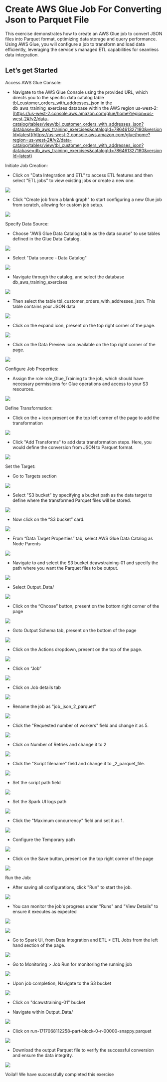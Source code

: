 # Create AWS Glue Job For Converting Json to Parquet File

This exercise demonstrates how to create an AWS Glue job to convert JSON files into Parquet format, optimizing data storage and query performance. Using AWS Glue, you will configure a job to transform and load data efficiently, leveraging the service's managed ETL capabilities for seamless data integration.

## Let’s get Started

Access AWS Glue Console:

-   Navigate to the AWS Glue Console using the provided URL, which directs you to the specific data catalog table tbl_customer_orders_with_addresses_json in the db_aws_training_exercises database within the AWS region us-west-2: [https://us-west-2.console.aws.amazon.com/glue/home?region=us-west-2#/v2/data-catalog/tables/view/tbl_customer_orders_with_addresses_json?database=db_aws_training_exercises&catalogId=786461327180&versionId=latest](https://us-west-2.console.aws.amazon.com/glue/home?region=us-west-2#/v2/data-catalog/tables/view/tbl_customer_orders_with_addresses_json?database=db_aws_training_exercises&catalogId=786461327180&versionId=latest)


Initiate Job Creation:

-   Click on "Data Integration and ETL" to access ETL features and then select "ETL jobs" to view existing jobs or create a new one.


![](https://lh7-us.googleusercontent.com/docsz/AD_4nXff8P4pE-RKXEFdhPuFAXCfqzrrH-ZW7hGGogBiIpWI09RIIC3U1zJPukrL-mwKX2sMb6V4rR4XCo4n8f99Ik71Gci-pRNk79XhIsRLnAgKcSaoMcKZdfxej6R1rb7CcpUbLNVNPuTkcxz0eBIAlIMGb2ze?key=nKqg6ggY2dHhJPMO-ufaCw)

-   Click "Create job from a blank graph" to start configuring a new Glue job from scratch, allowing for custom job setup.


![](https://lh7-us.googleusercontent.com/docsz/AD_4nXc8DeoF29TQ7H4_qawsTC02tLAzB1h3HE8hNWRmJ8d90w5NESeETtuE4jUnwybT2uZyF4wjcPokYiZgC635UMug0Q082evk0j8brYkNshmaGD6C0dBkSU5LkVIEMojoZv81t054Lr0kIYVQ5vgPS-KjS7c9?key=nKqg6ggY2dHhJPMO-ufaCw)



Specify Data Source:

-   Choose "AWS Glue Data Catalog table as the data source" to use tables defined in the Glue Data Catalog.


![](https://lh7-us.googleusercontent.com/docsz/AD_4nXeAEjg3a3A5MMgq_WjcYaEIH9YllFcGY1GVAN1sDvQWTPgrS_O-oSYX4ciOAfEdPHH8lvqJ70Fx28vc1gdSc1foOwx032Da_1y9ftbYfJPHci1J_esiZtIFxt0C-OkD0zTfWwDrRplx9xnDtnz0YdnOnhrv?key=nKqg6ggY2dHhJPMO-ufaCw)

-   Select "Data source - Data Catalog"


![](https://lh7-us.googleusercontent.com/docsz/AD_4nXdVzKSb07VoM7CvSD5-TJkQp2vzjOa-8_4o8jd31dZDVgkHspZ54iJlnKIAHdhlr4c8C5Qel9FnAiaHzt-4gZQrXQ-t5BjHvvBkitDF9eHMr7UyV-R2shMhQl4hkGdPgBo9SPchY7p8JLh8CkKoDQEz9cc_?key=nKqg6ggY2dHhJPMO-ufaCw)



-   Navigate through the catalog, and select the database db_aws_training_exercises


![](https://lh7-us.googleusercontent.com/docsz/AD_4nXegX75W3ZtN-xsdpH_hbUGCpGb7jc5mLCX028yB7MDsuoCoSPK8aA55rYnIfWVvW-c2r-igmh5AhFktZ8zGP8GFaanFZI-6bFEoJbXQOY-LJw54IjCZyFf0DWYpt5OZ_m8JJk92hpkJ38nkzial574tsvFT?key=nKqg6ggY2dHhJPMO-ufaCw)



-   Then select the table tbl_customer_orders_with_addresses_json. This table contains your JSON data


![](https://lh7-us.googleusercontent.com/docsz/AD_4nXc_kRxlIMBNGi0Fz6-Ftt96yGv7HcQJBpOMTo28X6DVEXjhfH7Fy7VDiucF0JBkl8xyE7KNsKmwBio69q1CITxqoYOPDybxeSYt0n7gembNG5lC0Fh89UmS7n6lbvyviG-22QjsM_vrN2xMXepNFBQ356Fs?key=nKqg6ggY2dHhJPMO-ufaCw)

-   Click on the expand icon, present on the top right corner of the page.


![](https://lh7-us.googleusercontent.com/docsz/AD_4nXcRu2kwEfAwq5uMpu1TWSMI_sf7DaoC2a6cl2dKM1NhQASdsWh8tR1tyDACtAVrz_dJQVFlyTlEzhAT5QLS_BrtIHlqQ6xz0l9xynzlBtZMB1AlK0X9pDOyir6-zIB2AVY82AYpmVhR-LN9MSMVW72qJS1j?key=nKqg6ggY2dHhJPMO-ufaCw)

-   Click on the Data Preview icon available on the top right corner of the page.


![](https://lh7-us.googleusercontent.com/docsz/AD_4nXdPdTdCHkan-qVWly4HLeuzoLv4MI8zW1N058gl5kO7T85ucGUukbYIuGnPfGJPY4iJsNklSL-vf1QOJmJk3RSRIpdulZo6nuQH_aLSPVpxo1liWLTfmnLrPDe2y_ejiU7I20B8TnFtKgOg_x2aLTtzwpux?key=nKqg6ggY2dHhJPMO-ufaCw)



Configure Job Properties:

-   Assign the role role_Glue_Training to the job, which should have necessary permissions for Glue operations and access to your S3 resources.


![](https://lh7-us.googleusercontent.com/docsz/AD_4nXeWa-WNQQXrVyORvFv8HSY_dBhPI_AWoyjgPSUNPCDJxRVSB0FPPYCARfp8HRZXBiufRzz1V5M7p3t8CpUjnranJHvIz9cK6cXidB5iaTVh57pi9vA9jIQv39x77DAzEfH8qEpJ85e5ZZsX22AHGaXREbh5?key=nKqg6ggY2dHhJPMO-ufaCw)

Define Transformation:

-   Click on the + icon present on the top left corner of the page to add the transformation


![](https://lh7-us.googleusercontent.com/docsz/AD_4nXeVgTABevN8s-GlDT5z87V7VJjN8tZGlm6JhEiqcyAWeDU3dYrVOZ6De20oWJBoD_KDMSZO8alQwzbwXH4fKYtFCBVCWmV3MdDy3MchDV6_EEfkTxIwZ85T-Vc0ABKRmVztd-McKGT1wZj1RjD6XtPS2dg?key=nKqg6ggY2dHhJPMO-ufaCw)

-   Click "Add Transforms" to add data transformation steps. Here, you would define the conversion from JSON to Parquet format.


![](https://lh7-us.googleusercontent.com/docsz/AD_4nXfV0bPRfHZHUHqKhFjXgNTqZyrv3s9ETot1RYiE_G0cSlC0QE4Jg3MbG0fu3iTVtzioY5duEAOF_VKHhhSFp0_GCerjUrg7f1c-62C1tRv_v2COJJqPbpPlWwVQmThnO3uFjxdwS3SYnlAXHixW_BBP9E76?key=nKqg6ggY2dHhJPMO-ufaCw)



Set the Target:

-   Go to Targets section


![](https://lh7-us.googleusercontent.com/docsz/AD_4nXd33yclY8yYVnaCG6cNer4vb05LZCtVsylvI2Mfsa21Tj3CNg5dWyfft7Md31b9ueXj27Xb7qNtw51VeeFdfA93IhkQKDWXBOIK0akxH0iadQwUkvF5WciJLbL6jSufnlr31aO80YH9Vegk0PHFwQOK6pQ?key=nKqg6ggY2dHhJPMO-ufaCw)

-   Select "S3 bucket” by specifying a bucket path as the data target to define where the transformed Parquet files will be stored.


![](https://lh7-us.googleusercontent.com/docsz/AD_4nXdSuSPK1AikXL3YYC8M3Ip6EbCHG2cTbXd1jiUHHr3Mx-At91EdjZsImdXyJopBpe0HNSD5dOnuKHFnPdyJYgzz1jvSPCx2JyHxJWbwyVt2TbiU2JcHG1vjMWsj_aYqKZQhsS7c8JhhWf_s4WNgCqVaFhDL?key=nKqg6ggY2dHhJPMO-ufaCw)

-   Now click on the “S3 bucket” card.


![](https://lh7-us.googleusercontent.com/docsz/AD_4nXfaL_m_z71vcZaimbTc5twFZm5UGN-ELX5fhWFrIx9gmxuyeTrBD46xKdKmlnyeqaxqjpS0uydbSRJ37XvawOglOT_PAQSSI2fWIVFlyf_T9P-OHmQyO0EjhCSg5GhIPvavm8aSAXBlxb25ztRkFrOyDxId?key=nKqg6ggY2dHhJPMO-ufaCw)

-   From “Data Target Properties” tab, select AWS Glue Data Catalog as Node Parents


![](https://lh7-us.googleusercontent.com/docsz/AD_4nXcP87r12VaKMOuUR52sVsYIbFkxWLU75J2XyqQy-8jrOam7O-TWZ4aUEiil2zizGlaf5uBiKny0HQKXMbuag1ZxfgLERVyfxYXnlH-t5PZjSvPUDY7568ctZ5k7QB6fbgq70b5BwNl8Z-HujBTXtGeo8rw?key=nKqg6ggY2dHhJPMO-ufaCw)

-   Navigate to and select the S3 bucket dcawstraining-01 and specify the path where you want the Parquet files to be output.


![](https://lh7-us.googleusercontent.com/docsz/AD_4nXdBty0G6gv8KngETHrlH2hipQUvj-OqW-M9wT0n7hWYBCgmoLG25Xwb-LTiDis-jhSrHWlAVVjGUxMziJTkxB1NLU8AqSUGI4JNiUGLVPnGmNsKhmJFgYA69iAjJLrNZXtXERj9pUKY9uhW89gomKFTPvTF?key=nKqg6ggY2dHhJPMO-ufaCw)

-   Select Output_Data/


![](https://lh7-us.googleusercontent.com/docsz/AD_4nXeqcajDJ39vFtRWgNwtMNphnO2SmcKTt6sgqfaqi8g6g6PG_JPwe3g7prmYurARMleBJYfOhhG5ggxtlwZrTD_lEFfcy4k4vQKhGW-RfwXsWu23WiRhTh7mk8mVTmDHoTtB27lPpZu-zfy7BXU8ldfK_v4C?key=nKqg6ggY2dHhJPMO-ufaCw)

-   Click on the “Choose” button, present on the bottom right corner of the page


![](https://lh7-us.googleusercontent.com/docsz/AD_4nXeKwRuIyzS_tVPUltiY6H79DO7peZdofV_jj8den6i4i9M2ytJP_DiNi10XAAqR0b3Ky6SzDaEUQP6ENaSVGOWMMFZ_ucXyiln894t69n5B6PTvgF2VwmZexSCMesvX9RRyCBwFKo7oHD36AAjEtrzD8ikK?key=nKqg6ggY2dHhJPMO-ufaCw)

-   Goto Output Schema tab, present on the bottom of the page




![](https://lh7-us.googleusercontent.com/docsz/AD_4nXc7wQFe3gNhggKG9lfZlKEt7_NZJvHCcrnnoV9pmn_WcHEZDs5DQ88W-GdUfdGc2Upy6wGxujaDgkQeWKVXjwLudS_vYX0pgpmpnkC4eWzr3te6Dwx1Czzfz7B4SVjCed6PMarxWvHtbCCyxhzUBcdjgdE?key=nKqg6ggY2dHhJPMO-ufaCw)

-   Click on the Actions dropdown, present on the top of the page.


![](https://lh7-us.googleusercontent.com/docsz/AD_4nXc8juZjUAZwWxlDG0aYvy6XTsRXQzt9nYDhw80pmFLpvMxumjk4sNhm-kcSBYm0sYQXLLDq6nmtXHmcnxHEXFh3y-4O38D6zIREUOaVcMkcViG8YFxpJXnM9zI61BQUmTXnp4BzzbDH0iu2NSjY-QRVsL9y?key=nKqg6ggY2dHhJPMO-ufaCw)

-   Click on “Job”


![](https://lh7-us.googleusercontent.com/docsz/AD_4nXcekFI4kfoVVlu_0qFKF6OIQqNM_aBPOsvfo2MGQ6djpYk6srwP4b2Ew5-kiF2RMis58xpLmmX8BaXLOQsEmZ5_D5sxva0HhPxu-4RGkvhXbSvnAgBH4fR__w-Ni9PuvIo8d9ZxJ7FvcK6X9mOxfBmOjFa3?key=nKqg6ggY2dHhJPMO-ufaCw)

-   Click on Job details tab


![](https://lh7-us.googleusercontent.com/docsz/AD_4nXdEFF6hGPIsrxv1my2MOIeXMPsc9v9hgmHCT78MR3MKxVkZ0tpym4knazXo0WCJJk-obOLRqgvd-57TNq1ZcDRx6dK77Va0QU_MqjsFjMzYnP8w69Wvtx3e_yFqlUppoEGa_si6SZWQRhb6Q4j9cGVQhO4?key=nKqg6ggY2dHhJPMO-ufaCw)

-   Rename the job as "job_json_2_parquet"


![](https://lh7-us.googleusercontent.com/docsz/AD_4nXdJ84rsdcn4zBMMfeeGwT8JhuP8ZXcXjevcNcE68bf21TRngvNwYxLln7ww7WIGrvl0FmZCYn2t5icyS0FOobQq8Q4JqeXaIh7UhYxmMDpmRAqnHm2y00vashUhmjwnepGP6DwPFgR0iSWeySFYnU2HCZg?key=nKqg6ggY2dHhJPMO-ufaCw)

-   Click the "Requested number of workers" field and change it as 5.


![](https://lh7-us.googleusercontent.com/docsz/AD_4nXe913Qr72Ws3lG70KVH0pgLymx9Wom_7ShFw3ITbvQnwYfasPbc5gn1O4JnTz1US5oaleYSL8qRndLUV2OmE0Pln21jGvu90G2xl_VVaDydeKbYU_gec5tcbgMSeMbkUZT964JXB1fdIA2nHlGNBuLsiy0d?key=nKqg6ggY2dHhJPMO-ufaCw)

-   Click on Number of Retries and change it to 2


![](https://lh7-us.googleusercontent.com/docsz/AD_4nXcyzHXv2NVFcIRDXHu0gToSCx5xkWlJ4Cp55XAhOzeeIXYHMWdwlZOyYhxL_0InVLl63nW4NwoOp7KL2uzzcmrxuoWbk7fNPQau8CjCQdRLyqsG03S0nTsegS3aplsnum3SMrT84VntCtSxuRfuqUQJ7bo?key=nKqg6ggY2dHhJPMO-ufaCw)

-   Click the "Script filename" field and change it to _2_parquet_file.


![](https://lh7-us.googleusercontent.com/docsz/AD_4nXc1Oo3mJfMZvQLkOp_pXxGplglJBU-qmrNhRI1CEqQT0BhnVZ7bZzPj8OFURywEc-iBcXwvAyGRU5v9QNmyMcDpLle7HFBPP5gAz00U6bEvsyDYmhMXDy7U7Y7CdPTah1DWZbqExjPeKf5SyjTo8KyWFCBY?key=nKqg6ggY2dHhJPMO-ufaCw)

-   Set the script path field


![](https://lh7-us.googleusercontent.com/docsz/AD_4nXcezvhHLDxsaS9G_KcKqyTlT4S5NVQFpfqx25TXlf4bq9WH4cbv_B3Z2mj1rorRRMO-tPFrDUB8E_Q0d1S_WgoU-PKRHRO-VGY5_PlNEg825O5t9XZCBq0qusclFXtGpWIyrwLPpdtbbpY5C6giklKznMDa?key=nKqg6ggY2dHhJPMO-ufaCw)

-   Set the Spark UI logs path


![](https://lh7-us.googleusercontent.com/docsz/AD_4nXdfIf22MfMI3ob97xqaMEQGvcfdehvbZDJ1ZxRocu6QCVzZcySwqbaa_npi8M033jxkV1KgRgfBcH584o0vbzjJl5TWrxbHOICFatqNfrfOL3D0Got9snqc5qOK8e4sgnbkoiT-Hr-OWUBWFNjRvJPRUneU?key=nKqg6ggY2dHhJPMO-ufaCw)

-   Click the "Maximum concurrency" field and set it as 1.


![](https://lh7-us.googleusercontent.com/docsz/AD_4nXcVKTdiGguswuocMPim-Vx_3qiNmWEpLKFgOtJt-kEUHxwE_CqtaN-gIni1j-F3d7UQitzt3ZIpjXADMcR5Dnpf8AcJDzaiCfETc-PcCUVsvj9RTLV6tKVb5YpOMsKNgKQPtB_hUaEa5rqGsE-DuZKAp3yS?key=nKqg6ggY2dHhJPMO-ufaCw)

-   Configure the Temporary path


![](https://lh7-us.googleusercontent.com/docsz/AD_4nXdBgbF0ZLJYmUfxY91Csgeoh0FZKy650xTZMnl77fvdHwN51ECSaIYpSoRLrJKcuR-gd04IPJtDK44COLedGGb7doMvkpdqoBYvIe7gP87vU61UOOPDNWmYfOb1k5FmwvwZVcE6EJ8j95yAgGt4Ki6vIYdD?key=nKqg6ggY2dHhJPMO-ufaCw)

-   Click on the Save button, present on the top right corner of the page


![](https://lh7-us.googleusercontent.com/docsz/AD_4nXd-G9UiWkHTSzjk1rQVvx8868uYBqRqs5_8a3h6fgS2mooNXPOagrSMAwQRW_O2PhyQ7GyA4VdVpJPALX__vYp8MIXlzOoCoxU0JgIjYdJHdeF3xljHV47EX5CzFsH0mtsEDCHqaE0mcJYe2wIO-U3RbP2c?key=nKqg6ggY2dHhJPMO-ufaCw)

Run the Job:

-   After saving all configurations, click "Run" to start the job.


![](https://lh7-us.googleusercontent.com/docsz/AD_4nXd7fXpt6gsibYhJuNeEySyanD3K1LTzeALL8Gl_toe2sbnYALJpdVLik4kRom_KrMQI56oTe2wDEQGpiv8JTgJHYXh2UiZUjxT2DeB7lltECPlSez69r9kYi3-AJi8__BPCpvOvEPEm3UJbG32evozf1iUV?key=nKqg6ggY2dHhJPMO-ufaCw)

-   You can monitor the job's progress under "Runs" and "View Details" to ensure it executes as expected


![](https://lh7-us.googleusercontent.com/docsz/AD_4nXeBQERTmteNTEMd-IJFVT__TLJUqZ-DUtNWcJPQEL0deORRcmYXqrKx21-hV_lFOMcaSggg_FRtcLH26hW0PCOw32C0IdUd5E4TcO9dDYUed1Bs4DVsMCcdNKr4w_ZFmv8bY_2dQuQ07D4_yyl_H6QCZQz4?key=nKqg6ggY2dHhJPMO-ufaCw)

![](https://lh7-us.googleusercontent.com/docsz/AD_4nXcs-6r0q8B81oItRACCix-DOn6guOqbtHJSALl0tdalhSpzZ-q_EEEW26qZElvEzRLptflpeHdii2sKdo0iGW1vwQW6JW7hHchrc2a42kHDwO5JWYg-xkMSI8Hq4lCPUzGmaUp0-NJmsOzR0VgeD0EhMUQC?key=nKqg6ggY2dHhJPMO-ufaCw)

-   Go to Spark UI, from Data Integration and ETL > ETL Jobs from the left hand section of the page.


![](https://lh7-us.googleusercontent.com/docsz/AD_4nXe9NaMsiVoFOMoqxyIK11Fi3xL_FS1Teu6ZLLhJ1XQoD0arCfkTyOVeo0xVDh2Cvyjmguij7DuJ39-b37Ntd2qRXVAqS9WVeFT_MvY-qMEZSrexhGikvq2xTY9S_Sy-fUR9Ywtxtik_kKB01ZdavhSttlw?key=nKqg6ggY2dHhJPMO-ufaCw)

-   Go to Monitoring > Job Run for monitoring the running job


![](https://lh7-us.googleusercontent.com/docsz/AD_4nXdUoqjS3lCyROx79bFPwCMZ61FkzZMRXwSTZ9P1XncXIIJHqV8iFWNn8vdiwGVDxArlg8m6-PkXqbaxzdYLNyzJ81HdmaXHLBp3zNp6k0g_xbkteszZi_61wNDnEUb_aqZxk519u3NaZb4lFxjWwGVo-0E?key=nKqg6ggY2dHhJPMO-ufaCw)

-   Upon job completion, Navigate to the S3 bucket


![](https://lh7-us.googleusercontent.com/docsz/AD_4nXeMhE_0Izi69GhavVHvMIO1BGB5VNcLvdeQLV5GXxkQOpkhXTLuGHEER-329hGA7eJ6w1bmdOnCgSUS1sTHhnQL7PRv3gPVlmfd0Fn6kyANO5CbYB2aTEMI7NffvRk1eQx8lvLtycVHRH8UiasnggJIjbw?key=nKqg6ggY2dHhJPMO-ufaCw)

-   Click on "dcawstraining-01" bucket

-   Navigate within Output_Data/


![](https://lh7-us.googleusercontent.com/docsz/AD_4nXdy8q_hASvqz3cp_-BsywHPm5ZA5dDxNMdMHMI014-zhx3VkWvGEBOkAHQgN4jjnETMHH58cABFuovSPNVuSbV3yA5K8BC2F2um5WleIHHSsqoJpaAeCBGAnfPFNV-MJKoo_G-wnmv2YPIdYIfsVJHbMfJT?key=nKqg6ggY2dHhJPMO-ufaCw)

-   Click on run-1717068112258-part-block-0-r-00000-snappy.parquet


![](https://lh7-us.googleusercontent.com/docsz/AD_4nXe95xgj9M3CbwsarkhrbCOVIlmotvROrVQGcw7L2A3OYkvAek66fGabU3CGLNbU7TbQLgPlHf7QJ7rS8XDJCN4NKOvs7dtjVCdIhm7QnpQzG-_NLHG_M6SUxMTpstTBfcvSS1GTQVXY04L_MCdefjseb0Vf?key=nKqg6ggY2dHhJPMO-ufaCw)

-   Download the output Parquet file to verify the successful conversion and ensure the data integrity.


![](https://lh7-us.googleusercontent.com/docsz/AD_4nXeQQ3YSHmH4RgLzezW8cBSt8BxqywL644ejlV-w3_xo2VCUvUn02VjmFsGXwOyHQy6fwZE2F5j8vP0T2f2jH7KjhYvqDfCyXj_GuMZA11hs_SfgsT_sk76H4W_ryZIATueSeP8zVR6cKE2VVW9Nqa4xIj7h?key=nKqg6ggY2dHhJPMO-ufaCw)

Voila!! We have successfully completed this exercise
